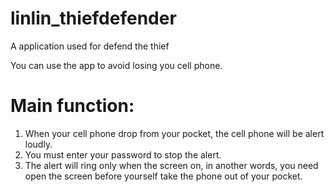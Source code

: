 linlin_thiefdefender
===========

A application used for defend the thief

You can use the app to avoid losing you cell phone.

Main function:
===========
1. When your cell phone drop from your pocket, the cell phone will be alert loudly.
2. You must enter your password to stop the alert.
3. The alert will ring only when the screen on, in another words, you need open the screen before yourself take the phone out of your pocket.